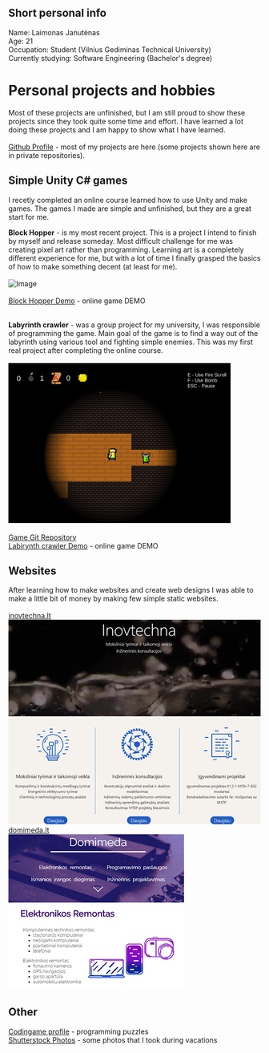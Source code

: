 ## Short personal info

Name: Laimonas Janutėnas 
<br />
Age: 21 
<br />
Occupation: Student (Vilnius Gediminas Technical University)
<br />
Currently studying: Software Engineering (Bachelor's degree) 
<br />

# Personal projects and hobbies

Most of these projects are unfinished, but I am still proud to show these projects since they took quite some time and effort. I have learned a lot doing these projects and I am happy to show what I have learned. 
<br />
<br />
[Github Profile](https://github.com/katinas15) - most of my projects are here (some projects shown here are in private repositories).
<br />

## Simple Unity C# games

I recetly completed an online course learned how to use Unity and make games. The games I made are simple and unfinished, but they are a great start for me.
<br />

<b>Block Hopper</b> - is my most recent project. This is a project I intend to finish by myself and release someday. Most difficult challenge for me was creating pixel art rather than programming. Learning art is a completely different experience for me, but with a lot of time I finally grasped the basics of how to make something decent (at least for me).
<br />
<br /> 
![Image](block.gif) 
<br />
<br />
[Block Hopper Demo](https://katinas15.itch.io/blockhopperkatinas) - online game DEMO 
<br />
<br />


<b>Labyrinth crawler</b> - was a group project for my university, I was responsible of programming the game. Main goal of the game is to find a way out of the labyrinth using various tool and fighting simple enemies. This was my first real project after completing the online course. 
<br />
<br />
![Image](crawler.png) 
<br /> 
<br />
[Game Git Repository](https://github.com/katinas15/Labyrinth_crawler)
<br />
[Labirynth crawler Demo](https://katinas15.itch.io/katinaslabyrinthcrawlerdemo) - online game DEMO 
<br />

## Websites

After learning how to make websites and create web designs I was able to make a little bit of money by making few simple static websites.
<br />
<br />
[inovtechna.lt](http://inovtechna.lt/)
<br />
![Image](inov.png) 
<br />
[domimeda.lt](https://domimeda.com/)
<br />
![Image](dom.png) 

## Other


[Codingame profile](https://www.codingame.com/profile/df8e16abde9b88d3623eaf9f7e13f8899915731) - programming puzzles
<br />
[Shutterstock Photos](https://www.shutterstock.com/g/laimisj?rid=177746324) - some photos that I took during vacations
<br />



